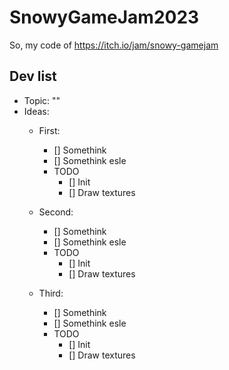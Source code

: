 # SnowyGameJam2023
So, my code of https://itch.io/jam/snowy-gamejam

## Dev list
- Topic: ""
- Ideas:
  - First:
    - [] Somethink
    - [] Somethink esle
    - TODO
      - [] Init
      - [] Draw textures

  - Second:
    - [] Somethink
    - [] Somethink esle
    - TODO
      - [] Init
      - [] Draw textures

  - Third:
    - [] Somethink
    - [] Somethink esle
    - TODO
      - [] Init
      - [] Draw textures
